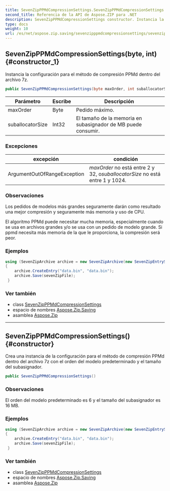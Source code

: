 ```yaml
---
title: SevenZipPPMdCompressionSettings.SevenZipPPMdCompressionSettings
second_title: Referencia de la API de Aspose.ZIP para .NET
description: SevenZipPPMdCompressionSettings constructor. Instancia la configuración para el método de compresión PPMd dentro del archivo 7z.
type: docs
weight: 10
url: /es/net/aspose.zip.saving/sevenzipppmdcompressionsettings/sevenzipppmdcompressionsettings/
---
```

## SevenZipPPMdCompressionSettings(byte, int) {#constructor_1}

Instancia la configuración para el método de compresión PPMd dentro del archivo 7z.

```csharp
public SevenZipPPMdCompressionSettings(byte maxOrder, int suballocatorSize)
```

| Parámetro | Escribe | Descripción |
| --- | --- | --- |
| maxOrder | Byte | Pedido máximo. |
| suballocatorSize | Int32 | El tamaño de la memoria en subasignador de MB puede consumir. |

### Excepciones

| excepción | condición |
| --- | --- |
| ArgumentOutOfRangeException | *maxOrder* no está entre 2 y 32, o*suballocatorSize* no está entre 1 y 1024. |

### Observaciones

Los pedidos de modelos más grandes seguramente darán como resultado una mejor compresión y seguramente más memoria y uso de CPU.

El algoritmo PPMd puede necesitar mucha memoria, especialmente cuando se usa en archivos grandes y/o se usa con un pedido de modelo grande. Si ppmd necesita más memoria de la que le proporciona, la compresión será peor.

### Ejemplos

```csharp
using (SevenZipArchive archive = new SevenZipArchive(new SevenZipEntrySettings(new SevenZipPPMdCompressionSettings(4, 32))))
{
    archive.CreateEntry("data.bin", "data.bin");                        
    archive.Save(sevenZipFile);
 }
```

### Ver también

* class [SevenZipPPMdCompressionSettings](../)
* espacio de nombres [Aspose.Zip.Saving](../../sevenzipppmdcompressionsettings/)
* asamblea [Aspose.Zip](../../../)

---

## SevenZipPPMdCompressionSettings() {#constructor}

Crea una instancia de la configuración para el método de compresión PPMd dentro del archivo 7z con el orden del modelo predeterminado y el tamaño del subasignador.

```csharp
public SevenZipPPMdCompressionSettings()
```

### Observaciones

El orden del modelo predeterminado es 6 y el tamaño del subasignador es 16 MB.

### Ejemplos

```csharp
using (SevenZipArchive archive = new SevenZipArchive(new SevenZipEntrySettings(new SevenZipPPMdCompressionSettings())))
{
    archive.CreateEntry("data.bin", "data.bin");                        
    archive.Save(sevenZipFile);
 }
```

### Ver también

* class [SevenZipPPMdCompressionSettings](../)
* espacio de nombres [Aspose.Zip.Saving](../../sevenzipppmdcompressionsettings/)
* asamblea [Aspose.Zip](../../../)


